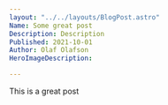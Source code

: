```yaml
---
layout: "../../layouts/BlogPost.astro"
Name: Some great post
Description: Description
Published: 2021-10-01
Author: Olaf Olafson
HeroImageDescription: 

---
```


This is a great post 